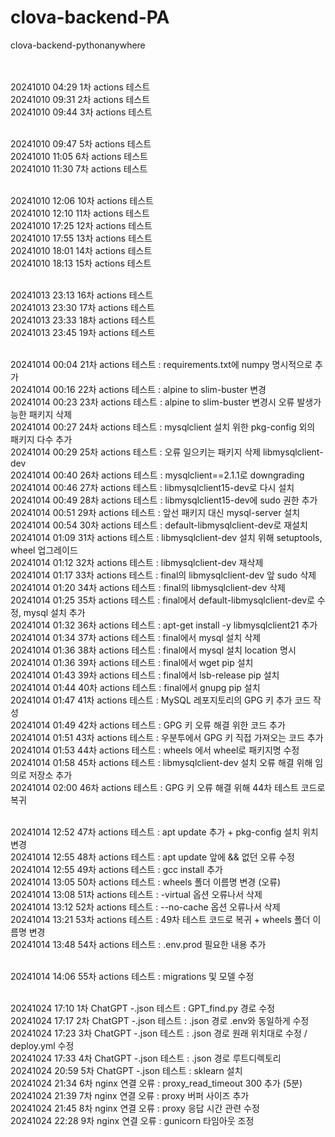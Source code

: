 # clova-backend-PA
clova-backend-pythonanywhere

<br>
<br> 20241010 04:29 1차 actions 테스트
<br> 20241010 09:31 2차 actions 테스트
<br> 20241010 09:44 3차 actions 테스트

<br> 20241010 09:47 5차 actions 테스트
<br> 20241010 11:05 6차 actions 테스트
<br> 20241010 11:30 7차 actions 테스트

<br> 20241010 12:06 10차 actions 테스트
<br> 20241010 12:10 11차 actions 테스트
<br> 20241010 17:25 12차 actions 테스트
<br> 20241010 17:55 13차 actions 테스트
<br> 20241010 18:01 14차 actions 테스트
<br> 20241010 18:13 15차 actions 테스트

<br> 20241013 23:13 16차 actions 테스트
<br> 20241013 23:30 17차 actions 테스트
<br> 20241013 23:33 18차 actions 테스트
<br> 20241013 23:45 19차 actions 테스트

<br> 20241014 00:04 21차 actions 테스트 : requirements.txt에 numpy 명시적으로 추가
<br> 20241014 00:16 22차 actions 테스트 : alpine to slim-buster 변경
<br> 20241014 00:23 23차 actions 테스트 : alpine to slim-buster 변경시 오류 발생가능한 패키지 삭제
<br> 20241014 00:27 24차 actions 테스트 : mysqlclient 설치 위한 pkg-config 외의 패키지 다수 추가
<br> 20241014 00:29 25차 actions 테스트 : 오류 일으키는 패키지 삭제 libmysqlclient-dev
<br> 20241014 00:40 26차 actions 테스트 : mysqlclient==2.1.1로 downgrading
<br> 20241014 00:46 27차 actions 테스트 : libmysqlclient15-dev로 다시 설치
<br> 20241014 00:49 28차 actions 테스트 : libmysqlclient15-dev에 sudo 권한 추가
<br> 20241014 00:51 29차 actions 테스트 : 앞선 패키지 대신 mysql-server 설치
<br> 20241014 00:54 30차 actions 테스트 : default-libmysqlclient-dev로 재설치
<br> 20241014 01:09 31차 actions 테스트 : libmysqlclient-dev 설치 위해 setuptools, wheel 업그레이드
<br> 20241014 01:12 32차 actions 테스트 : libmysqlclient-dev 재삭제 
<br> 20241014 01:17 33차 actions 테스트 : final의 libmysqlclient-dev 앞 sudo 삭제
<br> 20241014 01:20 34차 actions 테스트 : final의 libmysqlclient-dev 삭제
<br> 20241014 01:25 35차 actions 테스트 : final에서 default-libmysqlclient-dev로 수정, mysql 설치 추가
<br> 20241014 01:32 36차 actions 테스트 : apt-get install -y libmysqlclient21 추가
<br> 20241014 01:34 37차 actions 테스트 : final에서 mysql 설치 삭제
<br> 20241014 01:36 38차 actions 테스트 : final에서 mysql 설치 location 명시
<br> 20241014 01:36 39차 actions 테스트 : final에서 wget pip 설치
<br> 20241014 01:43 39차 actions 테스트 : final에서 lsb-release pip 설치
<br> 20241014 01:44 40차 actions 테스트 : final에서 gnupg pip 설치
<br> 20241014 01:47 41차 actions 테스트 : MySQL 레포지토리의 GPG 키 추가 코드 작성
<br> 20241014 01:49 42차 actions 테스트 : GPG 키 오류 해결 위한 코드 추가
<br> 20241014 01:51 43차 actions 테스트 : 우분투에서 GPG 키 직접 가져오는 코드 추가
<br> 20241014 01:53 44차 actions 테스트 : wheels 에서 wheel로 패키지명 수정
<br> 20241014 01:58 45차 actions 테스트 : libmysqlclient-dev 설치 오류 해결 위해 임의로 저장소 추가
<br> 20241014 02:00 46차 actions 테스트 : GPG 키 오류 해결 위해 44차 테스트 코드로 복귀

<br> 20241014 12:52 47차 actions 테스트 : apt update 추가 + pkg-config 설치 위치 변경
<br> 20241014 12:55 48차 actions 테스트 : apt update 앞에 && 없던 오류 수정
<br> 20241014 12:55 49차 actions 테스트 : gcc install 추가
<br> 20241014 13:05 50차 actions 테스트 : wheels 폴더 이름명 변경 (오류)
<br> 20241014 13:08 51차 actions 테스트 : -virtual 옵션 오류나서 삭제
<br> 20241014 13:12 52차 actions 테스트 : --no-cache 옵션 오류나서 삭제
<br> 20241014 13:21 53차 actions 테스트 : 49차 테스트 코드로 복귀 + wheels 폴더 이름명 변경
<br> 20241014 13:48 54차 actions 테스트 : .env.prod 필요한 내용 추가

<br> 20241014 14:06 55차 actions 테스트 : migrations 및 모델 수정

<br> 20241024 17:10 1차 ChatGPT -.json 테스트 : GPT_find.py 경로 수정
<br> 20241024 17:17 2차 ChatGPT -.json 테스트 : .json 경로 .env와 동일하게 수정
<br> 20241024 17:23 3차 ChatGPT -.json 테스트 : .json 경로 원래 위치대로 수정 / deploy.yml 수정
<br> 20241024 17:33 4차 ChatGPT -.json 테스트 : .json 경로 루트디렉토리
<br> 20241024 20:59 5차 ChatGPT -.json 테스트 : sklearn 설치 
<br> 20241024 21:34 6차 nginx 연결 오류 : proxy_read_timeout 300 추가 (5분)
<br> 20241024 21:39 7차 nginx 연결 오류 : proxy 버퍼 사이즈 추가
<br> 20241024 21:45 8차 nginx 연결 오류 : proxy 응답 시간 관련 수정
<br> 20241024 22:28 9차 nginx 연결 오류 : gunicorn 타임아웃 조정